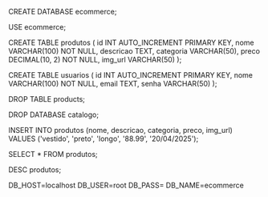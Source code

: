 CREATE DATABASE ecommerce;

USE ecommerce;

CREATE TABLE produtos (
id INT AUTO_INCREMENT PRIMARY KEY,
nome VARCHAR(100) NOT NULL,
descricao TEXT,
categoria VARCHAR(50),
preco DECIMAL(10, 2) NOT NULL,
img_url VARCHAR(50)
);

CREATE TABLE usuarios (
id INT AUTO_INCREMENT PRIMARY KEY,
nome VARCHAR(100) NOT NULL,
email TEXT,
senha VARCHAR(50)
);

DROP TABLE products;

DROP DATABASE catalogo;

INSERT INTO produtos (nome, descricao, categoria, preco, img_url) 
VALUES ('vestido', 'preto', 'longo', '88.99', '20/04/2025');

SELECT * FROM produtos;

DESC produtos;


DB_HOST=localhost
DB_USER=root
DB_PASS=
DB_NAME=ecommerce